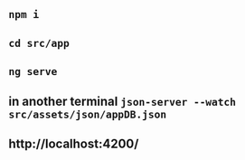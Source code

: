 ## `npm i`
## `cd src/app`
## `ng serve`
## in another terminal `json-server --watch src/assets/json/appDB.json`
## http://localhost:4200/
